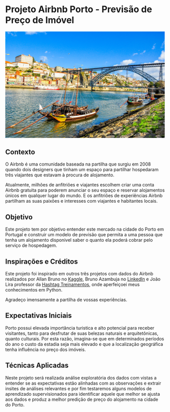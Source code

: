 # Projeto Airbnb Porto - Previsão de Preço de Imóvel

![imagem](DSC_0460.jpg)

## Contexto
O Airbnb é uma comunidade baseada na partilha que surgiu em 2008 quando dois designers que tinham um espaço para partilhar hospedaram três viajantes que estavam à procura de alojamento. 

Atualmente, milhões de anfitriões e viajantes escolhem criar uma conta Airbnb gratuita para poderem anunciar o seu espaço e reservar alojamentos únicos em qualquer lugar do mundo. E os anfitriões de experiências Airbnb partilham as suas paixões e interesses com viajantes e habitantes locais.

## Objetivo

Este projeto tem por objetivo entender este mercado na cidade do Porto em Portugal e construir um modelo de previsão que permita a uma pessoa que tenha um alojamento disponivel saber o quanto ela poderá cobrar pelo serviço de hospedagem.

## Inspirações e Créditos

Este projeto foi inspirado em outros três projetos com dados do Airbnb realizados por Allan Bruno no [Kaggle](https://www.kaggle.com/code/allanbruno/helping-regular-people-price-listings-on-airbnb/data), Bruno Azambuja no [LinkedIn](https://www.linkedin.com/pulse/airbnb-em-roma-uma-demonstra%C3%A7%C3%A3o-dos-dados-abertos-bruno-azambuja/) e João Lira professor da [Hashtag Treinamentos](https://www.hashtagtreinamentos.com/), onde aperfeiçoei meus conhecimentos em Python.

Agradeço imensamente a partilha de vossas experiências.

## Expectativas Iniciais

Porto possui elevada importância turistica e alto potencial para receber visitantes, tanto para desfrutar de suas belezas naturais e arquitetônicas, quanto culturais. Por esta razão, imagina-se que em determinados períodos do ano o custo da estadia seja mais elevado e que a localização geográfica tenha influência no preço dos imóveis.


## Técnicas Aplicadas

Neste projeto será realizada análise exploratória dos dados com vistas a entender se as expectativas estão alinhadas com as observações e extrair insites de análises relevantes e por fim testaremos alguns modelos de aprendizado supervisionados para identificar aquele que melhor se ajusta aos dados e produz a melhor predição de preço do alojamento na cidade do Porto.




